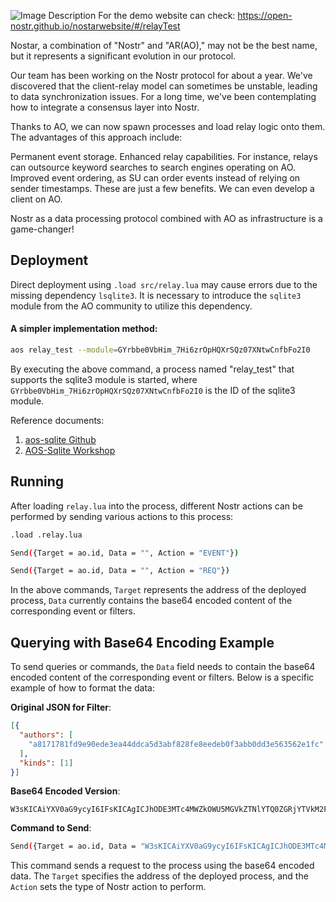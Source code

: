 ![Image Description](https://image.nostr.build/4bd8a4f41dc7aace829c15b2a7652118507f3b64a9a93ff8cd226ebcbc87b15d.png)
For the demo website can check: https://open-nostr.github.io/nostarwebsite/#/relayTest

Nostar, a combination of "Nostr" and "AR(AO)," may not be the best name, but it represents a significant evolution in our protocol.

Our team has been working on the Nostr protocol for about a year. We've discovered that the client-relay model can sometimes be unstable, leading to data synchronization issues. For a long time, we've been contemplating how to integrate a consensus layer into Nostr.

Thanks to AO, we can now spawn processes and load relay logic onto them. The advantages of this approach include:

Permanent event storage.
Enhanced relay capabilities. For instance, relays can outsource keyword searches to search engines operating on AO.
Improved event ordering, as SU can order events instead of relying on sender timestamps.
These are just a few benefits. We can even develop a client on AO.

Nostr as a data processing protocol combined with AO as infrastructure is a game-changer!

## Deployment

Direct deployment using `.load src/relay.lua` may cause errors due to the missing dependency `lsqlite3`. It is necessary to introduce the `sqlite3` module from the AO community to utilize this dependency.

#### A simpler implementation method:

```bash
aos relay_test --module=GYrbbe0VbHim_7Hi6zrOpHQXrSQz07XNtwCnfbFo2I0
```
By executing the above command, a process named "relay_test" that supports the sqlite3 module is started, where `GYrbbe0VbHim_7Hi6zrOpHQXrSQz07XNtwCnfbFo2I0` is the ID of the sqlite3 module.

Reference documents:

1. [aos-sqlite Github](https://github.com/permaweb/aos-sqlite)
2. [AOS-Sqlite Workshop](https://hackmd.io/@ao-docs/rkM1C9m40)

## Running

After loading `relay.lua` into the process, different Nostr actions can be performed by sending various actions to this process:
```bash
.load .relay.lua
```
```bash
Send({Target = ao.id, Data = "", Action = "EVENT"})
```
```bash
Send({Target = ao.id, Data = "", Action = "REQ"})
```
In the above commands, `Target` represents the address of the deployed process, `Data` currently contains the base64 encoded content of the corresponding event or filters.

## Querying with Base64 Encoding Example

To send queries or commands, the `Data` field needs to contain the base64 encoded content of the corresponding event or filters. Below is a specific example of how to format the data:

**Original JSON for Filter**:
```json
[{
  "authors": [
    "a8171781fd9e90ede3ea44ddca5d3abf828fe8eedeb0f3abb0dd3e563562e1fc"
  ],
  "kinds": [1]
}]
```

**Base64 Encoded Version**:
```
W3sKICAiYXV0aG9ycyI6IFsKICAgICJhODE3MTc4MWZkOWU5MGVkZTNlYTQ0ZGRjYTVkM2FiZjgyOGZlOGVlZGViMGYzYWJiMGRkM2U1NjM1NjJlMWZjIgogIF0sCiAia2luZHMiOiBbMV0KfV0=
```

**Command to Send**:
```bash
Send({Target = ao.id, Data = "W3sKICAiYXV0aG9ycyI6IFsKICAgICJhODE3MTc4MWZkOWU5MGVkZTNlYTQ0ZGRjYTVkM2FiZjgyOGZlOGVlZGViMGYzYWJiMGRkM2U1NjM1NjJlMWZjIgogIF0sCiAia2luZHMiOiBbMV0KfV0=", Action = "EVENT"})
```

This command sends a request to the process using the base64 encoded data. The `Target` specifies the address of the deployed process, and the `Action` sets the type of Nostr action to perform.

